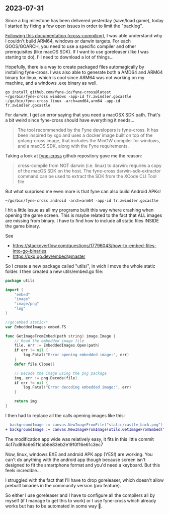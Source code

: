 ## 2023-07-31

Since a big milestone has been delivered yesterday (save/load game), today I started by fixing a few open issues in order to limit the "backlog".

[Following this documentation (cross-compiling)](https://developer.fyne.io/started/cross-compiling), I was able understand why I couldn't build ARM64, windows or darwin targets. For each GOOS/GOARCH, you need to use a specific compiler and other prerequisites (like macOS SDK). If I want to use goreleaser (like I was starting to do), I'll need to download a lot of things...

Hopefully, there is a way to create packaged files automagically by installing fyne-cross. I was also able to generate both a AMD64 and ARM64 binary for linux, which is cool since ARM64 was not working on my machine, and a windows .exe binary as well.

```console
go install github.com/fyne-io/fyne-cross@latest
~/go/bin/fyne-cross windows -app-id fr.zwindler.gocastle
~/go/bin/fyne-cross linux -arch=amd64,arm64 -app-id fr.zwindler.gocastle
```

For darwin, I get an error saying that you need a macOSX SDK path. That's a bit weird since fyne-cross should have everything it needs...

> The tool recommended by the Fyne developers is fyne-cross. It has been inspired by xgo and uses a docker image built on top of the golang-cross image, that includes the MinGW compiler for windows, and a macOS SDK, along with the Fyne requirements.

Taking a look at [fyne-cross](https://github.com/fyne-io/fyne-cross) github repository gave me the reason:

> cross-compile from NOT darwin (i.e. linux) to darwin: requires a copy of the macOS SDK on the host. The fyne-cross darwin-sdk-extractor command can be used to extract the SDK from the XCode CLI Tool file

But what surprised me even more is that fyne can also build Android APKs!

```console
~/go/bin/fyne-cross android -arch=arm64 -app-id fr.zwindler.gocastle
```

I hit a little issue as all my programs built this way where crashing when opening the game screen. This is maybe related to the fact that ALL images are missing from binary. I have to find how to include all static files INSIDE the game binary.

See 
* https://stackoverflow.com/questions/17796043/how-to-embed-files-into-go-binaries
* https://pkg.go.dev/embed@master

So I create a new package called "utils/", in wich I move the whole static folder. I then created a new utils/embed.go file:

```go
package utils

import (
	"embed"
	"image"
	"image/png"
	"log"
)

//go:embed static/*
var EmbeddedImages embed.FS

func GetImageFromEmbed(path string) image.Image {
	// Read the embedded image file
	file, err := EmbeddedImages.Open(path)
	if err != nil {
		log.Fatal("Error opening embedded image:", err)
	}
	defer file.Close()

	// Decode the image using the png package
	img, err := png.Decode(file)
	if err != nil {
		log.Fatal("Error decoding embedded image:", err)
	}

	return img
}
```

I then had to replace all the calls opening images like this:

```diff
- backgroundImage := canvas.NewImageFromFile("static/castle_back.png")
+ backgroundImage := canvas.NewImageFromImage(utils.GetImageFromEmbed("static/castle_back.png"))
```

The modification app wide was relatively easy, it fits in this little commit 4cf7cd89a6e5f1cbb8e83eb2e1910f16e61c3ec7

Now, linux, windows EXE and android APK app (YES!) are working. You can't do anything with the android app though because screen isn't designed to fit the smartphone format and you'd need a keyboard. But this feels incredible...

I struggled with the fact that I'll have to drop goreleaser, which doesn't allow prebuilt binaries in the community version (pro feature). 

So either I use goreleaser and I have to configure all the compilers all by myself (if I manage to get this to work) or I use fyne-cross which already works but has to be automated in some way :grimacing:.